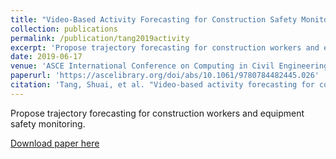 ```yaml
---
title: "Video-Based Activity Forecasting for Construction Safety Monitoring Use Cases"
collection: publications
permalink: /publication/tang2019activity
excerpt: 'Propose trajectory forecasting for construction workers and equipment safety monitoring'
date: 2019-06-17
venue: 'ASCE International Conference on Computing in Civil Engineering 2019'
paperurl: 'https://ascelibrary.org/doi/abs/10.1061/9780784482445.026'
citation: 'Tang, Shuai, et al. "Video-based activity forecasting for construction safety monitoring use cases." Computing in Civil Engineering 2019: Smart Cities, Sustainability, and Resilience. Reston, VA: American Society of Civil Engineers, 2019. 204-210.'
---
```

Propose trajectory forecasting for construction workers and equipment safety monitoring.

[Download paper here](https://ascelibrary.org/doi/abs/10.1061/9780784482445.026)